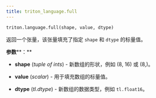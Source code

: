 ```yaml
---
title: triton_language.full
---
```


```python
triton.language.full(shape, value, dtype)
```


返回一个张量，该张量填充了指定 `shape` 和 `dtype` 的标量值。


**参数****：**

* **shape** (*tuple of ints*) - 新数组的形状，例如 (8, 16) 或 (8,)。

* **value** (*scalar*) - 用于填充数组的标量值。

* **dtype** (*tl.dtype*) - 新数组的数据类型，例如 `tl.float16`。

